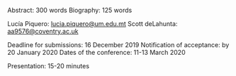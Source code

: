 Abstract: 300 words
Biography: 125 words

Lucía Piquero: lucia.piquero@um.edu.mt
Scott deLahunta: aa9576@coventry.ac.uk 

Deadline for submissions: 16 December 2019 
Notification of acceptance: by 20 January 2020 
Dates of the conference: 11-13 March 2020

Presentation: 15-20 minutes